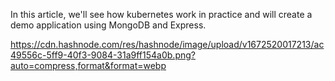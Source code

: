 
In this article, we'll see how kubernetes work in practice and will create a demo application using MongoDB and Express.

https://cdn.hashnode.com/res/hashnode/image/upload/v1672520017213/ac49556c-5ff9-40f3-9084-31a9ff154a0b.png?auto=compress,format&format=webp
